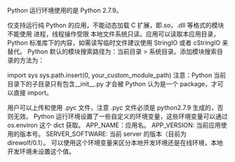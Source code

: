Python 运行环境使用的是 Python 2.7.9。

仅支持运行纯 Python 的应用，不能动态加载 C 扩展，即.so，.dll 等格式的模块不能使用
进程，线程操作受限
本地文件系统只读。应用可以读取本应用目录，Python 标准库下的内容，如需读写临时文件建议使用 StringIO 或者 cStringIO 来替代。
Python 默认的模块搜索路径为：当前目录 > 系统目录。添加模块搜索目录的方法为：

import sys
sys.path.insert(0, your_custom_module_path)
注意：Python 当前目录下的子目录只有包含__init__.py 才会被 Python 认为是一个 package，才可以直接 import。

用户可以上传和使用 .pyc 文件，注意 .pyc 文件必须是 python2.7.9 生成的，否则无效。
Python 运行环境设置了一些自定义的环境变量，这些环境变量可以通过 os.environ 这个 dict 获取。
APP_NAME：应用名。
APP_VERSION: 当前应用使用的版本号。
SERVER_SOFTWARE: 当前 server 的版本（目前为 direwolf/0.1）。 可以使用这个环境变量来区分本地开发环境还是在线环境，本地开发环境未设置这个值。
